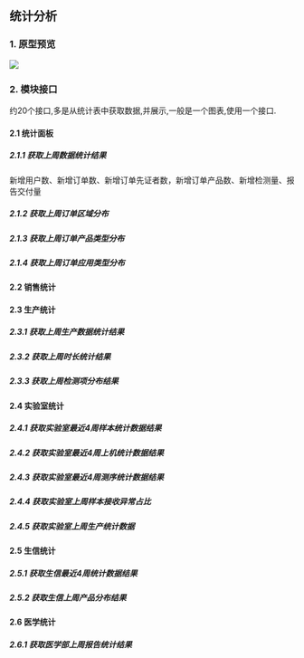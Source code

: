 ## 统计分析

### 1. 原型预览

![](http://easyun.oss-cn-shanghai.aliyuncs.com/aegicare/picture/1620726891434_%E5%BE%AE%E4%BF%A1%E6%88%AA%E5%9B%BE_20210511175405.png)



### 2. 模块接口

约20个接口,多是从统计表中获取数据,并展示,一般是一个图表,使用一个接口.

#### 2.1 统计面板

##### 2.1.1  获取上周数据统计结果

新增用户数、新增订单数、新增订单先证者数，新增订单产品数、新增检测量、报告交付量

##### 2.1.2 获取上周订单区域分布

##### 2.1.3 获取上周订单产品类型分布

##### 2.1.4 获取上周订单应用类型分布

#### 2.2 销售统计

#### 2.3 生产统计

##### 2.3.1 获取上周生产数据统计结果

##### 2.3.2 获取上周时长统计结果

##### 2.3.3 获取上周检测项分布结果

#### 2.4 实验室统计

##### 2.4.1 获取实验室最近4周样本统计数据结果

##### 2.4.2 获取实验室最近4周上机统计数据结果

##### 2.4.3 获取实验室最近4周测序统计数据结果

##### 2.4.4 获取实验室上周样本接收异常占比

##### 2.4.5 获取实验室上周生产统计数据

#### 2.5 生信统计

##### 2.5.1 获取生信最近4周统计数据结果

##### 2.5.2 获取生信上周产品分布结果

#### 2.6 医学统计

##### 2.6.1 获取医学部上周报告统计结果







